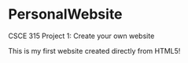 # PersonalWebsite
CSCE 315 Project 1: Create your own website

This is my first website created directly from HTML5!
